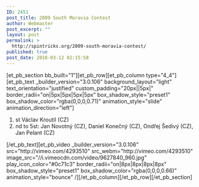 ```yaml
---
ID: 2451
post_title: 2009 South Moravia Contest
author: Webmaster
post_excerpt: ""
layout: post
permalink: >
  http://spintricks.org/2009-south-moravia-contest/
published: true
post_date: 2018-03-12 02:15:58
---
```

[et_pb_section bb_built="1"][et_pb_row][et_pb_column type="4_4"][et_pb_text _builder_version="3.0.106" background_layout="light" text_orientation="justified" custom_padding="20px||5px|" border_radii="on|5px|5px|5px|5px" box_shadow_style="preset1" box_shadow_color="rgba(0,0,0,0.71)" animation_style="slide" animation_direction="left"]
<ol>
 	<li>st Václav Kroutil (CZ)</li>
 	<li>nd to 5st: Jan Novotný (CZ), Daniel Konečný (CZ), Ondřej Šedivý (CZ), Jan Pelant (CZ)</li>
</ol>
[/et_pb_text][et_pb_video _builder_version="3.0.106" src="http://vimeo.com/4293510" src_webm="http://vimeo.com/4293510" image_src="//i.vimeocdn.com/video/9627840_960.jpg" play_icon_color="#0c71c3" border_radii="on|8px|8px|8px|8px" box_shadow_style="preset1" box_shadow_color="rgba(0,0,0,0.66)" animation_style="bounce" /][/et_pb_column][/et_pb_row][/et_pb_section]